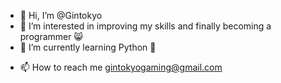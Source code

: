 - 👋 Hi, I’m @Gintokyo
- 👀 I’m interested in improving my skills and finally becoming a programmer 😸
- 🌱 I’m currently learning Python 🐍
<!-- 💞️ I’m looking to collaborate on ...-->
- 📫 How to reach me gintokyogaming@gmail.com

<!---
Gintokyo/Gintokyo is a ✨ special ✨ repository because its `README.md` (this file) appears on your GitHub profile.
You can click the Preview link to take a look at your changes.
--->
